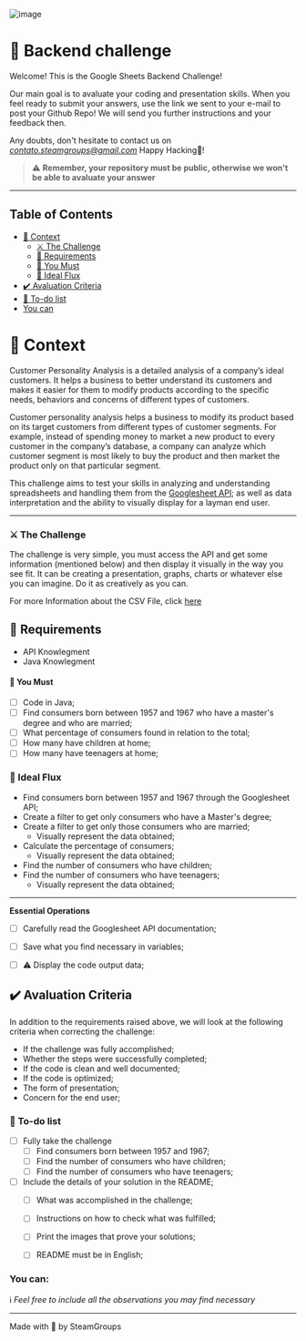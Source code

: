 ![image](https://images.pexels.com/photos/590022/pexels-photo-590022.jpeg?cs=srgb&dl=pexels-lukas-590022.jpg&fm=jpg)

# 🚀 Backend challenge

Welcome! This is the Google Sheets Backend Challenge!

Our main goal is to avaluate your coding and presentation skills.
When you feel ready to submit your answers, use the link we sent to your e-mail to post your Github Repo!
We will send you further instructions and your feedback then.

Any doubts, don't hesitate to contact us on *contato.steamgroups@gmail.com*
Happy Hacking💙!

> ⚠️ **Remember, your repository must be public, otherwise we won't be able to avaluate your answer**

---

## Table of Contents

- [🧠 Context](#-context)
  - [⚔️ The Challenge](#️-the-challenge)
  - [🏁 Requirements](#-requirements)
  - [🤟 You Must](#-you-must)
  - [🚰 Ideal Flux](#-ideal-flux)
- [✔️ Avaluation Criteria](#️-avaluation-criteria)
- [:notebook: To-do list](#notebook-to-do-list)
- [You can](#-you-can)

# 🧠 Context

Customer Personality Analysis is a detailed analysis of a company’s ideal customers. It helps a business to better understand its customers and makes it easier for them to modify products according to the specific needs, behaviors and concerns of different types of customers.

Customer personality analysis helps a business to modify its product based on its target customers from different types of customer segments. For example, instead of spending money to market a new product to every customer in the company’s database, a company can analyze which customer segment is most likely to buy the product and then market the product only on that particular segment.

This challenge aims to test your skills in analyzing and understanding spreadsheets and handling them from the [Googlesheet API](https://developers.google.com/sheets/api/guides/concepts); as well as data interpretation and the ability to visually display for a layman end user.

---
### ⚔️ The Challenge

The challenge is very simple, you must access the API and get some information (mentioned below) and then display it visually in the way you see fit. It can be creating a presentation, graphs, charts or whatever else you can imagine. Do it as creatively as you can.

For more Information about the CSV File, click [here](https://www.kaggle.com/imakash3011/customer-personality-analysis?select=marketing_campaign.csv)

## 🏁 Requirements

- API Knowlegment
- Java Knowlegment


#### 🤟 You Must

- [ ] Code in Java;
- [ ] Find consumers born between 1957 and 1967 who have a master's degree and who are married;
- [ ] What percentage of consumers found in relation to the total;
- [ ] How many have children at home;
- [ ] How many have teenagers at home;

### 🚰 Ideal Flux

- Find consumers born between 1957 and 1967 through the Googlesheet API;
- Create a filter to get only consumers who have a Master's degree;
- Create a filter to get only those consumers who are married;
  - Visually represent the data obtained;
- Calculate the percentage of consumers;
  - Visually represent the data obtained;
- Find the number of consumers who have children;
- Find the number of consumers who have teenagers;
  - Visually represent the data obtained;
---

**Essential Operations**

- [ ] Carefully read the Googlesheet API documentation;
- [ ] Save what you find necessary in variables;
- [ ] :warning: Display the code output data;
 

## ✔️ Avaluation Criteria

In addition to the requirements raised above, we will look at the following criteria when correcting the challenge:

- If the challenge was fully accomplished;
- Whether the steps were successfully completed;
- If the code is clean and well documented;
- If the code is optimized;
- The form of presentation;
- Concern for the end user;


### :notebook: To-do list
- [ ] Fully take the challenge
  - [ ] Find consumers born between 1957 and 1967;
  - [ ] Find the number of consumers who have children;
  - [ ] Find the number of consumers who have teenagers;
- [ ] Include the details of your solution in the README;
  - [ ] What was accomplished in the challenge;
  - [ ] Instructions on how to check what was fulfilled;
  - [ ] Print the images that prove your solutions;
  - [ ] README must be in English;


### You can:
:information_source: _Feel free to include all the observations you may find necessary_

---

Made with 💜 by SteamGroups
